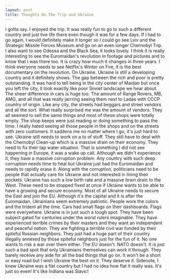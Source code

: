 ```yaml
---
layout: post
title: Thoughts On The Trip and Ukraine
---
```


I gotta say. I enjoyed the trip. It was really fun to go to such a different country and just live life
there even though it was for a few days. If I had to go again, I would definitely make it longer so I
could go see Lviv and the Strategic Missile Forces Museum and go on an even longer Chernobyl
Trip. I also want to see Odessa and the Black Sea, it looks lovely.
I think it is really interesting to see the Euromaidan's revolution in footage and pictures and to know
that I was there too. It is crazy how much it changes in three years. I think everyone needs to see
Netflix's Winter on Fire, it is the best documentary on the revolution.
On Ukraine. Ukraine is still a developing country and it definitely shows. The gap between the rich
and poor is pretty outstanding. It was hard to tell being in the city center of Maidan but once you
left the city, it look exactly like poor Soviet landscape we hear about. The sheer difference in cars is
huge too. The amount of Range Rovers, MB, AMG, and all that was really jarrring seeing them next
to Ladas with CCCP country of origin. Like any city, the streets had beggars and street vendors and
all the sort. What really surprised me was the amount of vendors. They all seemed to sell the same
things and most of these shops were totally empty. The shop keeps were just reading or doing
something to pass the time. I really hated seeing all those people in the shops and on the streets with
zero customers. It saddens me no matter where I go, it's just hard to see.
Ukraine still needs to work on a to of stuff. They still have to deal with the Chernobyl Clean-up
which is a massive drain on their economy. They need to fix their tap water situation. That is
something I did not see happening in Europe, it was a wake up call. Although we didn't experience
it, they have a massive corruption problem. Any country with such deep corruption needs time to
heal but Ukraine just had the Euromaidan and needs to rapidly erase it. Along with the corruption, politicians need to be people that actually care for Ukraine and not interested in lining their pockets.
Ukraine has such a low birth rate and a massive brain drain to the West. These need to be stopped
fixed at once if Ukraine wants to be able to have a growing and secure economy. Most of all Ukraine
needs to secure the East and join the EU.
Although it's the capital and it is after the Euromaidan, Ukrainians seem extremely patriotic. People
wore the colors and the trident all the time. Cars had small flags on their dashboards. Flags were
everywhere.
Ukraine is in just such a tough spot. They have been subject gated for centuries under the worst
rulers imaginable. They have experienced terrible crimes by their masters and they want an
independent and peaceful nation. They are fighting a terrible civil war funded by their spiteful
Russian neighbors. They just had a huge part of their country illegally annexed by those spiteful
neighbors just for the fun of it. No one wants to risk a war over them either. The EU doesn't.
NATO doesn't. It is just such a bad spot that only Ukrainians themselves can work it through. They
barely receive any aide for all the bad things that go on. It won't be a short or easy road but I wish
Ukraine the best on it. They deserve it.
Sidenote, I knew Ukraine was a flat country but I had no idea how flat it really was. It's just so even!
It's like Indiana was Slavic!
